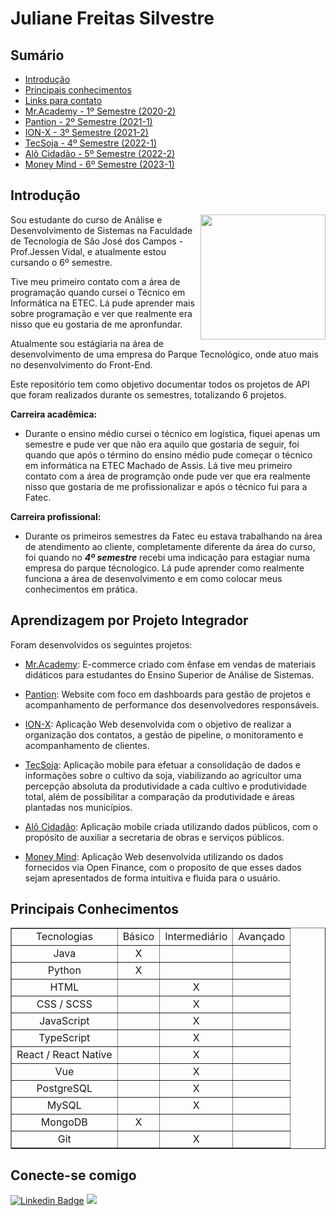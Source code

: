 <h1>Juliane Freitas Silvestre</h1>

<h2>Sumário</h2>

- [Introdução](#introdução)
- [Principais conhecimentos](#principais-conhecimentos)
- [Links para contato](#conecte-se-comigo)
- [Mr.Academy - 1º Semestre (2020-2)](https://github.com/JulianeFreitass/PortfolioTG/tree/main/API%201)
- [Pantion - 2º Semestre (2021-1)](https://github.com/JulianeFreitass/PortfolioTG/tree/main/API%202)
- [ION-X - 3º Semestre (2021-2)](https://github.com/JulianeFreitass/PortfolioTG/tree/main/API%203)
- [TecSoja - 4º Semestre (2022-1)](https://github.com/JulianeFreitass/PortfolioTG/tree/main/API%204)
- [Alô Cidadão - 5º Semestre (2022-2)](https://github.com/JulianeFreitass/PortfolioTG/tree/main/API%205)
- [Money Mind - 6º Semestre (2023-1)](https://github.com/JulianeFreitass/PortfolioTG/tree/main/API%206)


<h2>Introdução</h2>


<img align="right" src="https://avatars.githubusercontent.com/u/70216694?v=4"  width="200"/>

Sou estudante do curso de Análise e Desenvolvimento de Sistemas na Faculdade de Tecnologia  de São José dos Campos - Prof.Jessen Vidal, e atualmente estou cursando o 6º semestre.

Tive meu primeiro contato com a área de programação quando cursei o Técnico em Informática na ETEC. Lá pude aprender mais sobre programação e ver que realmente era nisso que eu gostaria de me apronfundar.

Atualmente sou estágiaria na área de desenvolvimento de uma empresa do Parque Tecnológico, onde atuo mais no desenvolvimento do Front-End.

Este repositório tem como objetivo documentar todos os projetos de API que foram realizados durante os semestres, totalizando 6 projetos.

**Carreira acadêmica:**

- Durante o ensino médio cursei o técnico em logística, fiquei apenas um semestre e pude ver que não era aquilo que gostaria de seguir, foi quando que após o término do ensino médio pude começar o técnico em informática na ETEC Machado de Assis. Lá tive meu primeiro contato com a área de programção onde pude ver que era realmente nisso que gostaria de me profissionalizar e após o técnico fui para a Fatec.

**Carreira profissional:**

- Durante os primeiros semestres da Fatec eu estava trabalhando na área de atendimento ao cliente, completamente diferente da área do curso, foi quando no ***4º semestre*** recebi uma indicação para estagiar numa empresa do parque técnologico. Lá pude aprender como realmente funciona a área de desenvolvimento e em como colocar meus conhecimentos em prática. 


<h2>Aprendizagem por Projeto Integrador</h2>

Foram desenvolvidos os seguintes projetos:

- [Mr.Academy](https://github.com/JulianeFreitass/PortfolioTG/tree/main/API%201): E-commerce criado com ênfase em vendas de materiais didáticos para estudantes do Ensino Superior de Análise de Sistemas.

- [Pantion](https://github.com/JulianeFreitass/PortfolioTG/tree/main/API%202): Website com foco em dashboards para gestão de projetos e acompanhamento de performance dos desenvolvedores responsáveis.

- [ION-X](https://github.com/JulianeFreitass/PortfolioTG/tree/main/API%203): Aplicação Web desenvolvida com o objetivo de realizar a organização dos contatos, a gestão de pipeline, o monitoramento e acompanhamento de clientes.

- [TecSoja](https://github.com/JulianeFreitass/PortfolioTG/tree/main/API%204): Aplicação mobile para efetuar a consolidação de dados e informações sobre o cultivo da soja, viabilizando ao agricultor uma percepção absoluta da produtividade a cada cultivo e produtividade total, além de possibilitar a comparação da produtividade e áreas plantadas nos municípios.

- [Alô Cidadão](https://github.com/JulianeFreitass/PortfolioTG/tree/main/API%205): Aplicação mobile criada utilizando dados públicos, com o propósito de auxiliar a secretaria de obras e serviços públicos.

- [Money Mind](https://github.com/JulianeFreitass/PortfolioTG/tree/main/API%206): Aplicação Web desenvolvida utilizando os dados fornecidos via Open Finance, com o proposito de que esses dados sejam apresentados de forma intuitiva e fluida para o usuário.


<h2>Principais Conhecimentos</h2>


<table border="1">
    <tr>
        <td align="center">Tecnologias</td>
        <td align="center">Básico</td>
        <td align="center">Intermediário</td>
        <td align="center">Avançado</td>
     </tr>
     <tr>
        <td align="center">Java</td>
        <td align="center">X</td>
        <td align="center"></td>
        <td align="center"></td>
     </tr>
     <tr>
        <td align="center">Python</td>
        <td align="center">X</td>
        <td align="center"></td>
        <td align="center"></td>
     </tr>
     <tr>
        <td align="center">HTML</td>
        <td align="center"></td>
        <td align="center">X</td>
        <td align="center"></td>
     </tr>
      <tr>
        <td align="center">CSS / SCSS</td>
        <td align="center"></td>
        <td align="center">X</td>
        <td align="center"></td>
     </tr>
     <tr>
        <td align="center">JavaScript</td>
        <td align="center"></td>
        <td align="center">X</td>
        <td align="center"></td>
     </tr>
      <tr>
        <td align="center">TypeScript</td>
        <td align="center"></td>
        <td align="center">X</td>
        <td align="center"></td>
     </tr>
        <tr>
        <td align="center">React / React Native</td>
        <td align="center"></td>
        <td align="center">X</td>
        <td align="center"></td>
     </tr>
      <tr>
        <td align="center">Vue</td>
        <td align="center"></td>
        <td align="center">X</td>
        <td align="center"></td>
     </tr>
     <tr>
        <td align="center">PostgreSQL</td>
        <td align="center"></td>
        <td align="center">X</td>
        <td align="center"></td>
     </tr>
     <tr>
        <td align="center">MySQL</td>
        <td align="center"></td>
        <td align="center">X</td>
        <td align="center"></td>
     </tr>
     <tr>
        <td align="center">MongoDB</td>
        <td align="center">X</td>
        <td align="center"></td>
        <td align="center"></td>
     </tr>
     <tr>
        <td align="center">Git</td>
        <td align="center"></td>
        <td align="center">X</td>
        <td align="center"></td>
     </tr>
  </table>
       

<h2>Conecte-se comigo</h2>

[![Linkedin Badge](https://img.shields.io/badge/-LinkedIn-blue?style=flat-square&logo=Linkedin&logoColor=white&link=https://www.linkedin.com/in/juliane-freitas-9b6287163/)](https://www.linkedin.com/in/juliane-freitas-9b6287163/) <a href="mailto:<juliane.freitas55@gmail.com>" alt="gmail" target="_blank">
<img src="https://img.shields.io/badge/-Gmail-FF0000?style=flat-square&labelColor=FF0000&logo=gmail&logoColor=white&link=mailto:juliane.freitas55@gmail.com" />
</a>
